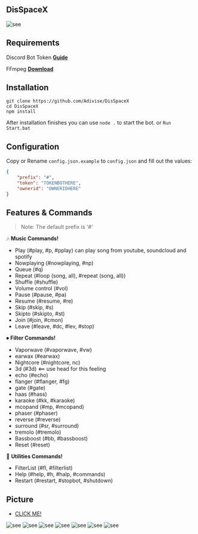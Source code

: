 ## DisSpaceX

![see](https://i.imgur.com/SmAftNm.jpg)

## Requirements

Discord Bot Token **[Guide](https://discordjs.guide/preparations/setting-up-a-bot-application.html#creating-your-bot)**

FFmpeg **[Download](https://github.com/BtbN/FFmpeg-Builds)**

## Installation

```
git clone https://github.com/Adivise/DisSpaceX
cd DisSpaceX
npm install
```
After installation finishes you can use `node .` to start the bot. or `Run Start.bat`

## Configuration

Copy or Rename `config.json.example` to `config.json` and fill out the values:

```json
{
	"prefix": "#",
	"token": "TOKENBOTHERE",
	"ownerid": "OWNERIDHERE"
}
```

## Features & Commands

> Note: The default prefix is '#'

🎶 **Music Commands!** 
- Play (#play, #p, #pplay) can play song from youtube, soundcloud and spotify
- Nowplaying (#nowplaying, #np)
- Queue (#q)
- Repeat (#loop (song, all), #repeat (song, all))
- Shuffle (#shuffle)
- Volume control (#vol)
- Pause (#pause, #pa)
- Resume (#resume, #re)
- Skip (#skip, #s)
- Skipto (#skipto, #st)
- Join (#join, #cmon)
- Leave (#leave, #dc, #lev, #stop)

⏺ **Filter Commands!**
- Vaporwave (#vaporwave, #vw)
- earwax (#earwax)
- Nightcore (#nightcore, nc)
- 3d (#3d) <== use head for this feeling
- echo (#echo)
- flanger (#flanger, #fg)
- gate (#gate)
- haas (#hass)
- karaoke (#kk, #karaoke)
- mcopand (#mp, #mcopand)
- phaser (#phaser)
- reverse (#reverse)
- surround (#sr, #surround)
- tremolo (#tremolo)
- Bassboost (#bb, #bassboost)
- Reset (#reset)

📑 **Utilities Commands!**
- FilterList (#fl, #filterlist)
- Help (#help, #h, #halp, #commands)
- Restart (#restart, #stopbot, #shutdown)

## Picture

- [CLICK ME!](https://imgur.com/a/qzgEhTd)

![see](https://i.imgur.com/03KM8sq.png)
![see](https://i.imgur.com/lr4whgX.png)
![see](https://i.imgur.com/Uv1JX4f.png)
![see](https://i.imgur.com/CqKhn2a.png)
![see](https://i.imgur.com/sbkZXnb.png)
![see](https://i.imgur.com/4GGIXyZ.png)
![see](https://i.imgur.com/poraMNP.png)

